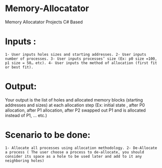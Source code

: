 # Memory-Allocatator
Memory Allocatator Projects C# Based

# Inputs :
``
1- User inputs holes sizes and starting addresses.
2- User inputs number of processes.
3- User inputs processes’ size (Ex: p0 size =100, p1 size = 50… etc).
4- User inputs the method of allocation (first fit or best fit).
``
# Output:
Your output is the list of holes and allocated memory blocks (starting addresses and sizes) at
each allocation step (Ex: initial state , after P0 allocation, after P1 allocation, after P2 swapped
out P1 and is allocated instead of P1, … etc.)

# Scenario to be done:
``
1- Allocate all processes using allocation methodology.
2- De-Allocate a process ( The user choose a process to de-allocate, you should consider its
space as a hole to be used later and add to it any neighboring holes)
``
